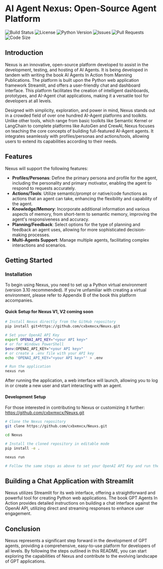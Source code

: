 # AI Agent Nexus: Open-Source Agent Platform

![Build Status](https://travis-ci.com/cxbxmxcx/Nexus.svg?branch=main)
![License](https://img.shields.io/github/license/cxbxmxcx/Nexus)
![Python Version](https://img.shields.io/pypi/pyversions/Nexus)
![Issues](https://img.shields.io/github/issues/cxbxmxcx/Nexus)
![Pull Requests](https://img.shields.io/github/issues-pr/cxbxmxcx/Nexus)
![Code Size](https://img.shields.io/github/languages/code-size/cxbxmxcx/Nexus)

## Introduction

Nexus is an innovative, open-source platform developed to assist in the development, testing, and hosting of AI Agents. It is being developed in tandem with writing the book AI Agents In Action from Manning Publications. The platform is built upon the Python web application framework Streamlit, and offers a user-friendly chat and dashboard interface. This platform facilitates the creation of intelligent dashboards, prototypes, and AI-Agent chat applications, making it a versatile tool for developers at all levels.

Designed with simplicity, exploration, and power in mind, Nexus stands out in a crowded field of over one hundred AI-Agent platforms and toolkits. Unlike other tools, which range from basic toolkits like Semantic Kernel or LangChain to complete platforms like AutoGen and CrewAI, Nexus focuses on teaching the core concepts of building full-featured AI-Agent agents. It integrates seamlessly with profiles/personas and actions/tools, allowing users to extend its capabilities according to their needs.

## Features
Nexus will support the following features:
- **Profiles/Personas**: Define the primary persona and profile for the agent, including the personality and primary motivator, enabling the agent to respond to requests accurately.
- **Actions/Tools**: Utilize semantic/prompt or native/code functions as actions that an agent can take, enhancing the flexibility and capability of the agent.
- **Knowledge/Memory**: Incorporate additional information and various aspects of memory, from short-term to semantic memory, improving the agent's responsiveness and accuracy.
- **Planning/Feedback**: Select options for the type of planning and feedback an agent uses, allowing for more sophisticated decision-making processes.
- **Multi-Agents Support**: Manage multiple agents, facilitating complex interactions and scenarios.

## Getting Started

### Installation

To begin using Nexus, you need to set up a Python virtual environment (version 3.10 recommended). If you're unfamiliar with creating a virtual environment, please refer to Appendix B of the book this platform accompanies.

#### Quick Setup for Nexus V1, V2 coming soon

```bash
# Install Nexus directly from the GitHub repository
pip install git+https://github.com/cxbxmxcx/Neuxs.git

# Set your OpenAI API Key
export OPENAI_API_KEY="<your API key>"
# or for Windows PowerShell
$env:OPENAI_API_KEY="<your API key>"
# or create a .env file with your API key
echo 'OPENAI_API_KEY="<your API key>"' > .env

# Run the application
nexus run
```

After running the application, a web interface will launch, allowing you to log in or create a new user and start interacting with an agent.

#### Development Setup

For those interested in contributing to Nexus or customizing it further:
https://github.com/cxbxmxcx/Neuxs.git
```bash
# Clone the Nexus repository 
git clone https://github.com/cxbxmxcx/Neuxs.git

cd Nexus

# Install the cloned repository in editable mode
pip install -e .

nexus run  

# Follow the same steps as above to set your OpenAI API Key and run the application
```

## Building a Chat Application with Streamlit

Nexus utilizes Streamlit for its web interface, offering a straightforward and powerful tool for creating Python web applications. The book GPT Agents In Action provides detailed instructions on building a chat interface against the OpenAI API, utilizing direct and streaming responses to enhance user engagement.

## Conclusion

Nexus represents a significant step forward in the development of GPT agents, providing a comprehensive, easy-to-use platform for developers of all levels. By following the steps outlined in this README, you can start exploring the capabilities of Nexus and contribute to the evolving landscape of GPT applications.



